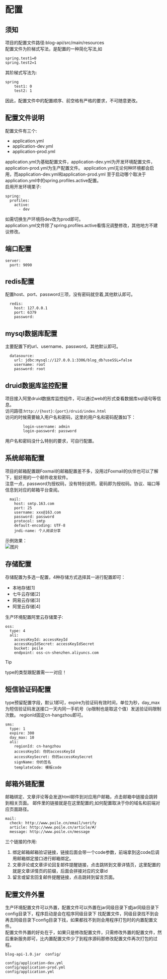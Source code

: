 # 配置

## 须知 
项目的配置文件路径:blog-api/src/main/resources
<br>
配置文件为阶梯式写法，是配置的一种简化写法,如
```
spring.test1=0
spring.test2=1
```
其阶梯式写法为:
```
spring
	test1: 0
	test2: 1
```
因此，配置文件中的配置顺序、前空格有严格的要求，不可随意更改。
<br>
## 配置文件说明
配置文件有三个:
- application.yml
- application-dev.yml
- application-prod.yml

application.yml为基础配置文件，application-dev.yml为开发环境配置文件，application-prod.yml为生产配置文件。
application.yml无论何种环境都会启用，而application-dev.yml和application-prod.yml
至于启动哪个取决于application.yml中的spring.profiles.active配置。
<br>
启用开发环境栗子:
```
spring:
  profiles:
    active:
      - dev
```
如需切换生产环境将dev改为prod即可。
<br>
application.yml文件除了spring.profiles.active看情况调整修改，其他地方不建议修改。

## 端口配置

```
server:
  port: 9090
```

## redis配置

配置host、port、password三项，没有密码就空着,其他默认即可。
```
  redis:
    host: 127.0.0.1
    port: 6379
    password: 
```

## mysql数据库配置

主要配置下的url、username、password，其他默认即可。

```
  datasource:
    url: jdbc:mysql://127.0.0.1:3306/blog_db?useSSL=false
    username: root
    password: root
```

## druid数据库监控配置

项目接入阿里druid数据库监控组件，可以通过web的形式查看数据库sql语句等信息。
<br>
访问路径:`http://{host}:{port}/druid/index.html`
<br>
访问的时候需要输入用户名和密码，这里的用户名和密码配置如下：
```
        login-username: admin
        login-password: password
```
用户名和密码没什么特别的要求，可自行配置。

## 系统邮箱配置

项目的邮箱配置跟Foxmail的邮箱配置差不多，没用过Foxmail的伙伴也可以了解下，挺好用的一个邮件收发软件。
<br>
注意一点，password为授权码，没有特别说明，密码即为授权码。协议、端口等信息到对应的邮箱平台查阅。

```
  mail:
    host: smtp.163.com
    port: 25
    username: xxx@163.com
    password: password
    protocol: smtp
    default-encoding: UTF-8
    jndi-name: 个人阅读分享

```
示例效果：
<br>
![图片](http://qiniu.poile.cn/email_config.png)

## 存储配置

存储配置为多选一配置，4种存储方式选择其一进行配置即可：

- 本地存储[1]
- 七牛云存储[2]
- 网易云存储[3]
- 阿里云存储[4]

生产环境配置阿里云存储栗子:
```
oss:
  type: 4
  ali:
    accessKeyId: accessKeyId
    accessKeyIdSecret: accessKeyIdSecret
    bucket: poile
    endpoint: oss-cn-shenzhen.aliyuncs.com
```
> [!TIP]
> type的类型跟配置需一一对应！

## 短信验证码配置

type预留配置字段，默认1即可，expire为验证码有效时间，单位为秒，day_max为短信验证码发送接口一天内同一手机号（ip限制也是取这个值）发送验证码限制次数。
regionId固定cn-hangzhou即可。

```
sms:
  type: 1
  expire: 300
  day_max: 10
  ali:
    regionId: cn-hangzhou
    accessKeyId: 你的accessKeyId
    accessKeySecret: 你的accessKeySecret
    signName: 你的签名
    templateCode: 模板code
```

## 邮箱外链配置

邮箱绑定、文章评论等会发送html邮件到对应用户邮箱，点击邮箱中链接会跳转到相关页面。
邮件里的链接就是在这里配置的,如何配置取决于你的域名和前端对应页面路径。
```
mail:
  check: http://www.poile.cn/email/verify
  article: http://www.poile.cn/article/#/
  message: http://www.poile.cn/message
```
三个链接的作用: 

1. 绑定邮箱邮箱验证链接，链接后面会带一个code参数，前端拿到这code后调用邮箱绑定接口进行邮箱绑定。
2. 文章评论或文章评论回复邮件提醒链接，点击跳转到文章详情页，这里配置的就是文章详情页的前缀，后面会拼接对应的文章id
3. 留言或留言回复邮件提醒链接，点击跳转到留言页面。

## 配置文件外置

生产环境配置文件可以外置，配置文件可以外置在jar同级目录下或jar同级目录下config目录下，程序启动是会在程序同级目录下
找配置文件，同级目录找不到会再去同级目录下config目录下找，如果都找不到则会用程序打包时的内置配置文件。  
配置文件外置的好处在于，如果只是修改配置文件，只需修改外置的配置文件，然后重新服务即可，比内置配置文件少了到程序源码那修改配置文件再次打包的过程。

```shell
blog-api-1.0.jar  config/

config/application-dev.yml
config/application-prod.yml
config/application.yml
```
